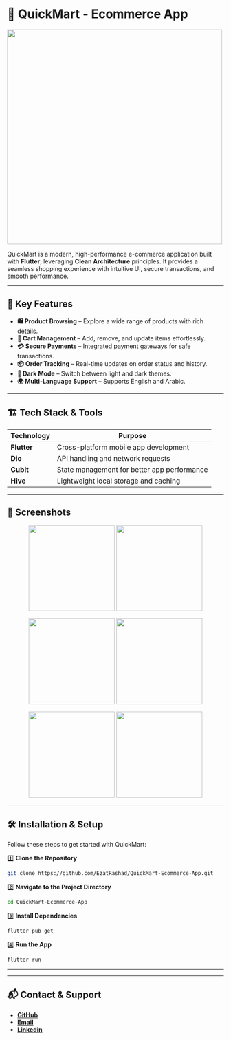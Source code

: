 # 📱 QuickMart - Ecommerce App

  <img src="https://github.com/user-attachments/assets/76d5f695-834b-4cc4-92fe-7ebe58b9d40d" width="500">
 
QuickMart is a modern, high-performance e-commerce application built with **Flutter**, leveraging **Clean Architecture** principles. It provides a seamless shopping experience with intuitive UI, secure transactions, and smooth performance.

---

## 🌟 Key Features
- **🛍️ Product Browsing** – Explore a wide range of products with rich details.
- **🛒 Cart Management** – Add, remove, and update items effortlessly.
- **💳 Secure Payments** – Integrated payment gateways for safe transactions.
- **📦 Order Tracking** – Real-time updates on order status and history.
- **🌙 Dark Mode** – Switch between light and dark themes.
- **🌍 Multi-Language Support** – Supports English and Arabic.
  
---

## 🏗️ Tech Stack & Tools

| Technology | Purpose |
|------------|---------|
| **Flutter** | Cross-platform mobile app development |
| **Dio** | API handling and network requests |
| **Cubit** | State management for better app performance |
| **Hive** | Lightweight local storage and caching |

---

## 📸 Screenshots
<p align="center">
  <img src="https://github.com/user-attachments/assets/07a41430-029c-423f-b7a0-62a5a6124262" width="200">
  <img src="https://github.com/user-attachments/assets/bf04a855-e6cb-4df0-bb3a-d26452ecf55c" width="200">
</p>

<p align="center">
  <img src="https://github.com/user-attachments/assets/556fb17c-bf71-4407-a164-05561f3c1d69" width="200">
  <img src="https://github.com/user-attachments/assets/7255fe9e-02b0-4806-8ea6-5f4ff14caec1" width="200">
</p>

<p align="center">
  <img src="https://github.com/user-attachments/assets/81ea0cb6-aa93-46c6-b7a5-b9ec70dc378f" width="200">
  <img src="https://github.com/user-attachments/assets/f97da400-e96e-454b-8633-53b3508b69af" width="200">
</p>



---

## 🛠️ Installation & Setup

Follow these steps to get started with QuickMart:

1️⃣ **Clone the Repository**
```sh
git clone https://github.com/EzatRashad/QuickMart-Ecommerce-App.git
```

2️⃣ **Navigate to the Project Directory**
```sh
cd QuickMart-Ecommerce-App
```

3️⃣ **Install Dependencies**
```sh
flutter pub get
```

4️⃣ **Run the App**
```sh
flutter run
```

---



---

## 📬 Contact & Support
- [**GitHub**](https://github.com/EzatRashad)
- [**Email**](ezatrashad2003@gmail.com)
- [**Linkedin**](https://www.linkedin.com/in/ezat-rashad-356717222)

